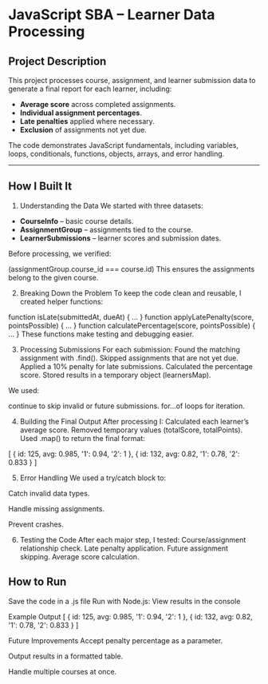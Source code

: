 # JavaScript SBA – Learner Data Processing

## **Project Description**
This project processes course, assignment, and learner submission data to generate a final report for each learner, including:

- **Average score** across completed assignments.
- **Individual assignment percentages**.
- **Late penalties** applied where necessary.
- **Exclusion** of assignments not yet due.

The code demonstrates JavaScript fundamentals, including variables, loops, conditionals, functions, objects, arrays, and error handling.

---

## **How I Built It**

1. Understanding the Data
We started with three datasets:

- **CourseInfo** – basic course details.
- **AssignmentGroup** – assignments tied to the course.
- **LearnerSubmissions** – learner scores and submission dates.

Before processing, we verified:


(assignmentGroup.course_id === course.id) 
This ensures the assignments belong to the given course.


2. Breaking Down the Problem
To keep the code clean and reusable, I created helper functions:

function isLate(submittedAt, dueAt) { ... }
function applyLatePenalty(score, pointsPossible) { ... }
function calculatePercentage(score, pointsPossible) { ... }
These functions make testing and debugging easier.


3. Processing Submissions
For each submission:
Found the matching assignment with .find().
Skipped assignments that are not yet due.
Applied a 10% penalty for late submissions.
Calculated the percentage score.
Stored results in a temporary object (learnersMap).

We used:

continue to skip invalid or future submissions.
for...of loops for iteration.


4. Building the Final Output
After processing I:
Calculated each learner’s average score.
Removed temporary values (totalScore, totalPoints).
Used .map() to return the final format:

[
  { id: 125, avg: 0.985, '1': 0.94, '2': 1 },
  { id: 132, avg: 0.82, '1': 0.78, '2': 0.833 }
]

5. Error Handling
We used a try/catch block to:

Catch invalid data types.

Handle missing assignments.

Prevent crashes.


6. Testing the Code
After each major step, I tested:
Course/assignment relationship check.
Late penalty application.
Future assignment skipping.
Average score calculation.


## How to Run
Save the code in a .js file
Run with Node.js:
View results in the console

Example Output
[
  { id: 125, avg: 0.985, '1': 0.94, '2': 1 },
  { id: 132, avg: 0.82, '1': 0.78, '2': 0.833 }
]

Future Improvements
Accept penalty percentage as a parameter.

Output results in a formatted table.

Handle multiple courses at once.

